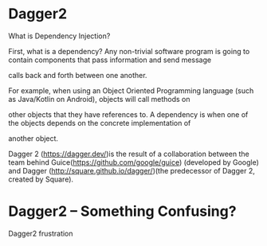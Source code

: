 # Dagger2

What is Dependency Injection?

First, what is a dependency? Any non-trivial software program is going to contain components that pass information and send message 

calls back and forth between one another.


For example, when using an Object Oriented Programming language (such as Java/Kotlin on Android), objects will call methods on

other objects that they have references to. A dependency is when one of the objects depends on the concrete implementation of 

another object.

Dagger 2 (https://dagger.dev/)is the result of a collaboration between the team behind Guice(https://github.com/google/guice) (developed by Google) and Dagger (http://square.github.io/dagger/)(the predecessor of Dagger 2, created by Square).

 
    
# Dagger2 – Something Confusing?


Dagger2 frustration



